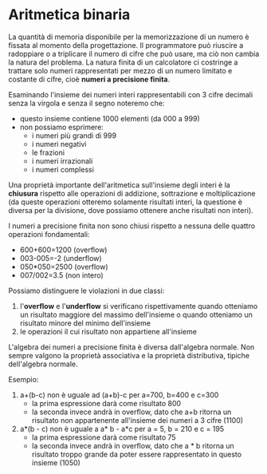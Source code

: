# Aritmetica binaria

La quantità di memoria disponibile per la memorizzazione di un numero è fissata al momento della progettazione. Il programmatore può riuscire a radoppiare o a triplicare il numero di cifre che può usare, ma ciò non cambia la natura del problema. La natura finita di un calcolatore ci costringe a trattare solo numeri rappresentati per mezzo di un numero limitato e costante di cifre, cioè **numeri a precisione finita**.

Esaminando l'insieme dei numeri interi rappresentabili con 3 cifre decimali senza la virgola e senza il segno noteremo che:

* questo insieme contiene 1000 elementi (da 000 a 999)
* non possiamo esprimere:
  * i numeri più grandi di 999
  * i numeri negativi
  * le frazioni
  * i numeri irrazionali
  * i numeri complessi

Una proprietà importante dell'aritmetica sull'insieme degli interi è la **chiusura** rispetto alle operazioni di addizione, sottrazione e moltiplicazione (da queste operazioni otteremo solamente risultati interi, la questione è diversa per la divisione, dove possiamo ottenere anche risultati non interi).

I numeri a precisione finita non sono chiusi rispetto a nessuna delle quattro operazioni fondamentali:

* 600+600=1200 (overflow)
* 003-005=-2 (underflow)
* 050*050=2500 (overflow)
* 007/002=3.5 (non intero)

Possiamo distinguere le violazioni in due classi:

1. l'**overflow** e l'**underflow** si verificano rispettivamente quando otteniamo un risultato maggiore del massimo dell'insieme o quando otteniamo un risultato minore del minimo dell'insieme
2. le operazioni il cui risultato non appartiene all'insieme

L'algebra dei numeri a precisione finita è diversa dall'algebra normale. Non sempre valgono la proprietà associativa e la proprietà distributiva, tipiche dell'algebra normale.

Esempio:

1. a+(b-c) non è uguale ad (a+b)-c per a=700, b=400 e c=300
   * la prima espressione darà come risultato 800
   * la seconda invece andrà in overflow, dato che a+b ritorna un risultato non appartenente all'insieme dei numeri a 3 cifre (1100)
2. a*(b - c) non è uguale a a* b - a*c per a = 5, b = 210 e c = 195
   * la prima espressione darà come risultato 75
   * la seconda invece andrà in overflow, dato che a * b ritorna un risultato troppo grande da poter essere rappresentato in questo insieme (1050)
